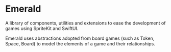# Emerald

A library of components, utilities and extensions to ease the development of games using SpriteKit and SwiftUI. 

Emerald uses abstractions adopted from board games (such as Token, Space, Board) to model the elements of a game and their relationships.
